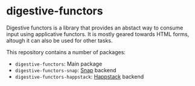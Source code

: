 digestive-functors
==================

Digestive functors is a library that provides an abstact way to consume input
using applicative functors. It is mostly geared towards HTML forms, altough it
can also be used for other tasks.

This repository contains a number of packages:

- `digestive-functors`: Main package
- `digestive-functors-snap`: [Snap](http://snapframework.com) backend
- `digestive-functors-happstack`: [Happstack](http://happstack.com) backend

